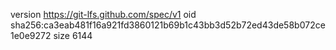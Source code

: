 version https://git-lfs.github.com/spec/v1
oid sha256:ca3eab481f16a921fd3860121b69b1c43bb3d52b72ed43de58b072ce1e0e9272
size 6144
